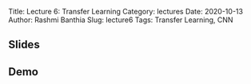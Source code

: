 Title: Lecture 6: Transfer Learning
Category: lectures
Date: 2020-10-13
Author: Rashmi Banthia
Slug: lecture6
Tags: Transfer Learning, CNN

## Slides
<!-- 
- [Lecture 6: Transfer Learning | PDF]({attach}presentation/lecture6.pdf) 
- [Lecture 6: Transfer Learning | PPTX]({attach}presentation/lecture6.pptx) -->

## Demo 

<!-- - [Transfer Learning Demo](https://colab.research.google.com/drive/1dKOFhqodRZuhJaC9W7HzSOw8vypjhi0C?usp=sharing) -->


<!-- ## Demo

- [Lecture 4: Dask]({filename}demo/dask_demo.ipynb) 

## Data
- [NYC Parking Tickets Dataset](https://www.kaggle.com/new-york-city/nyc-parking-tickets)



## Files 
- [Dockerfile]({attach}demo/Dockerfile)
- [Dask Demo Readme PDF]({attach}demo/Dask Demo readme.pdf)
 -->
